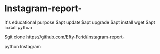# Instagram-report-
It's educational purpose 
$apt update
$apt upgrade
$apt install wget
$apt install python

$git clone 
https://github.com/Efty-Forid/Instagram-report-

python Instagram

